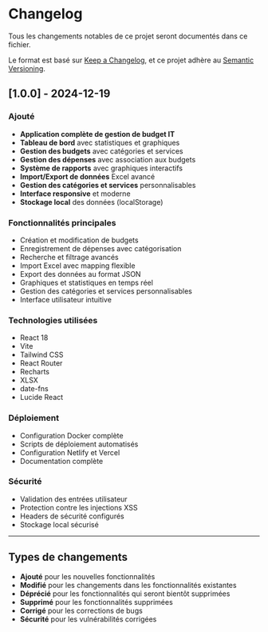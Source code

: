 # Changelog

Tous les changements notables de ce projet seront documentés dans ce fichier.

Le format est basé sur [Keep a Changelog](https://keepachangelog.com/fr/1.0.0/),
et ce projet adhère au [Semantic Versioning](https://semver.org/spec/v2.0.0.html).

## [1.0.0] - 2024-12-19

### Ajouté
- **Application complète de gestion de budget IT**
- **Tableau de bord** avec statistiques et graphiques
- **Gestion des budgets** avec catégories et services
- **Gestion des dépenses** avec association aux budgets
- **Système de rapports** avec graphiques interactifs
- **Import/Export de données** Excel avancé
- **Gestion des catégories et services** personnalisables
- **Interface responsive** et moderne
- **Stockage local** des données (localStorage)

### Fonctionnalités principales
- Création et modification de budgets
- Enregistrement de dépenses avec catégorisation
- Recherche et filtrage avancés
- Import Excel avec mapping flexible
- Export des données au format JSON
- Graphiques et statistiques en temps réel
- Gestion des catégories et services personnalisables
- Interface utilisateur intuitive

### Technologies utilisées
- React 18
- Vite
- Tailwind CSS
- React Router
- Recharts
- XLSX
- date-fns
- Lucide React

### Déploiement
- Configuration Docker complète
- Scripts de déploiement automatisés
- Configuration Netlify et Vercel
- Documentation complète

### Sécurité
- Validation des entrées utilisateur
- Protection contre les injections XSS
- Headers de sécurité configurés
- Stockage local sécurisé

---

## Types de changements

- **Ajouté** pour les nouvelles fonctionnalités
- **Modifié** pour les changements dans les fonctionnalités existantes
- **Déprécié** pour les fonctionnalités qui seront bientôt supprimées
- **Supprimé** pour les fonctionnalités supprimées
- **Corrigé** pour les corrections de bugs
- **Sécurité** pour les vulnérabilités corrigées 